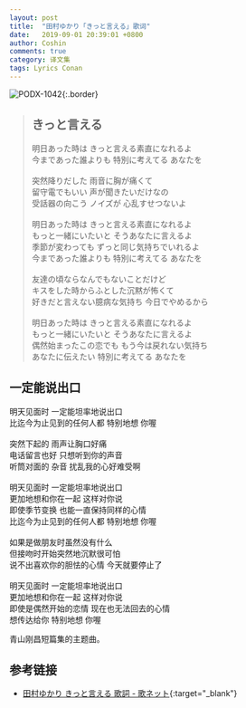 ```yaml
---
layout: post
title:  "田村ゆかり「きっと言える」歌词"
date:   2019-09-01 20:39:01 +0800
author: Coshin
comments: true
category: 译文集
tags: Lyrics Conan
---
```

![PODX-1042](https://www.generasia.com/w/images/a/a8/Tamura_Yukari_-_Kitto_Ieru.jpg){:.border}

<blockquote class="original">
  <h2>きっと言える</h2>
  <p>
    明日あった時は きっと言える素直になれるよ<br>
    今まであった誰よりも 特別に考えてる あなたを<br>
    <br>
    突然降りだした 雨音に胸が痛くて<br>
    留守電でもいい 声が聞きたいだけなの<br>
    受話器の向こう ノイズが 心乱すせつないよ<br>
    <br>
    明日あった時は きっと言える素直になれるよ<br>
    もっと一緒にいたいと そうあなたに言えるよ<br>
    季節が変わっても ずっと同じ気持ちでいれるよ<br>
    今まであった誰よりも 特別に考えてる あなたを<br>
    <br>
    友達の頃ならなんでもないことだけど<br>
    キスをした時からふとした沉黙が怖くて<br>
    好きだと言えない臆病な気持ち 今日でやめるから<br>
    <br>
    明日あった時は きっと言える素直になれるよ<br>
    もっと一緒にいたいと そうあなたに言えるよ<br>
    偶然始まったこの恋でも もう今は戻れない気持ち<br>
    あなたに伝えたい 特別に考えてる あなたを
  </p>
</blockquote>

<div class="translation">
  <h2>一定能说出口</h2>
  <p>
    明天见面时 一定能坦率地说出口<br>
    比迄今为止见到的任何人都 特别地想 你喔<br>
    <br>
    突然下起的 雨声让胸口好痛<br>
    电话留言也好 只想听到你的声音<br>
    听筒对面的 杂音 扰乱我的心好难受啊<br>
    <br>
    明天见面时 一定能坦率地说出口<br>
    更加地想和你在一起 这样对你说<br>
    即使季节变换 也能一直保持同样的心情<br>
    比迄今为止见到的任何人都 特别地想 你喔<br>
    <br>
    如果是做朋友时虽然没有什么<br>
    但接吻时开始突然地沉默很可怕<br>
    说不出喜欢你的胆怯的心情 今天就要停止了<br>
    <br>
    明天见面时 一定能坦率地说出口<br>
    更加地想和你在一起 这样对你说<br>
    即使是偶然开始的恋情 现在也无法回去的心情<br>
    想传达给你 特别地想 你喔
  </p>
</div>

青山刚昌短篇集的主题曲。

## 参考链接

* [田村ゆかり きっと言える 歌詞 - 歌ネット](https://www.uta-net.com/song/60563/){:target="_blank"}
